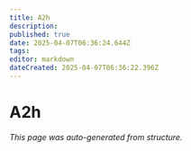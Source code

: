 ```yaml
---
title: A2h
description: 
published: true
date: 2025-04-07T06:36:24.644Z
tags: 
editor: markdown
dateCreated: 2025-04-07T06:36:22.396Z
---
```


# A2h

*This page was auto-generated from structure.*